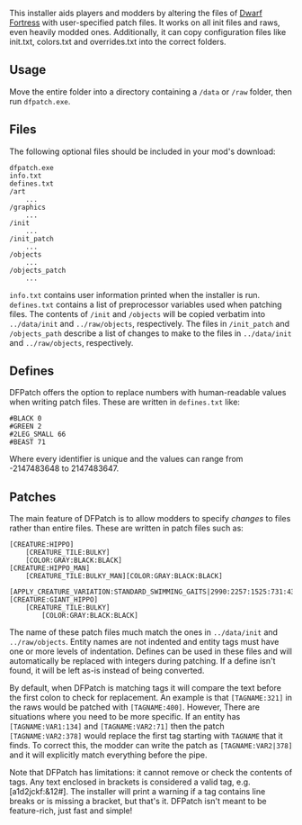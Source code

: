 This installer aids players and modders by altering the files of [Dwarf Fortress](http://bay12games.com/dwarves/) with user-specified patch files. It works on all init files and raws, even heavily modded ones. Additionally, it can copy configuration files like init.txt, colors.txt and overrides.txt into the correct folders.

## Usage
Move the entire folder into a directory containing a `/data` or `/raw` folder, then run `dfpatch.exe`.

## Files
The following optional files should be included in your mod's download:

```
dfpatch.exe
info.txt
defines.txt
/art
	...
/graphics
	...
/init
	...
/init_patch
	...
/objects
	...
/objects_patch
	...
```

`info.txt` contains user information printed when the installer is run. `defines.txt` contains a list of preprocessor variables used when patching files. The contents of `/init` and `/objects` will be copied verbatim into `../data/init` and `../raw/objects`, respectively. The files in `/init_patch` and `/objects_path` describe a list of changes to make to the files in `../data/init` and `../raw/objects`, respectively.

## Defines
DFPatch offers the option to replace numbers with human-readable values when writing patch files. These are written in `defines.txt` like:

```
#BLACK 0
#GREEN 2
#2LEG_SMALL 66
#BEAST 71
```

Where every identifier is unique and the values can range from -2147483648 to 2147483647.
## Patches
The main feature of DFPatch is to allow modders to specify _changes_ to files rather than entire files. These are written in patch files such as:

```
[CREATURE:HIPPO]
	[CREATURE_TILE:BULKY]
	[COLOR:GRAY:BLACK:BLACK]
[CREATURE:HIPPO_MAN]
	[CREATURE_TILE:BULKY_MAN][COLOR:GRAY:BLACK:BLACK]
	[APPLY_CREATURE_VARIATION:STANDARD_SWIMMING_GAITS|2990:2257:1525:731:4300:6100]
[CREATURE:GIANT_HIPPO]
	[CREATURE_TILE:BULKY]
		[COLOR:GRAY:BLACK:BLACK]
```

The name of these patch files much match the ones in `../data/init` and `../raw/objects`. Entity names are not indented and entity tags must have one or more levels of indentation. Defines can be used in these files and will automatically be replaced with integers during patching. If a define isn't found, it will be left as-is instead of being converted.

By default, when DFPatch is matching tags it will compare the text before the first colon to check for replacement. An example is that `[TAGNAME:321]` in the raws would be patched with `[TAGNAME:400]`. However, There are situations where you need to be more specific. If an entity has `[TAGNAME:VAR1:134]` and `[TAGNAME:VAR2:71]` then the patch `[TAGNAME:VAR2:378]` would replace the first tag starting with `TAGNAME` that it finds. To correct this, the modder can write the patch as `[TAGNAME:VAR2|378]` and it will explicitly match everything before the pipe.

Note that DFPatch has limitations: it cannot remove or check the contents of tags. Any text enclosed in brackets is considered a valid tag, e.g. [a1d2jckf:&12#]. The installer will print a warning if a tag contains line breaks or is missing a bracket, but that's it. DFPatch isn't meant to be feature-rich, just fast and simple!